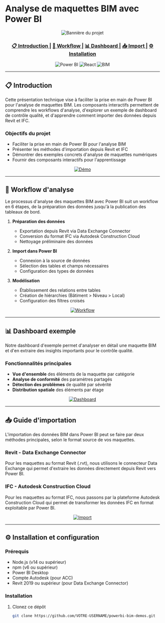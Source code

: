 # Analyse de maquettes BIM avec Power BI

<div align="center">
  <img src="https://via.placeholder.com/800x150/0078D7/FFFFFF/?text=Analyse+de+maquettes+BIM+avec+Power+BI" alt="Bannière du projet">
</div>

<div align="center">
  <h3>
    <a href="#introduction">
      📋 Introduction
    </a>
    <span> | </span>
    <a href="#workflow">
      🔄 Workflow
    </a>
    <span> | </span>
    <a href="#dashboard">
      📊 Dashboard
    </a>
    <span> | </span>
    <a href="#import">
      📥 Import
    </a>
    <span> | </span>
    <a href="#installation">
      ⚙️ Installation
    </a>
  </h3>
</div>

<div align="center">
  <img src="https://img.shields.io/badge/Power%20BI-F2C811?style=for-the-badge&logo=power-bi&logoColor=black" alt="Power BI">
  <img src="https://img.shields.io/badge/React-20232A?style=for-the-badge&logo=react&logoColor=61DAFB" alt="React">
  <img src="https://img.shields.io/badge/BIM-0099DD?style=for-the-badge&logo=autodesk&logoColor=white" alt="BIM">
</div>

---

<a name="introduction"></a>
## 📋 Introduction

Cette présentation technique vise à faciliter la prise en main de Power BI pour l'analyse de maquettes BIM. Les composants interactifs permettent de comprendre les workflows d'analyse, d'explorer un exemple de dashboard de contrôle qualité, et d'apprendre comment importer des données depuis Revit et IFC.

### Objectifs du projet

- Faciliter la prise en main de Power BI pour l'analyse BIM
- Présenter les méthodes d'importation depuis Revit et IFC
- Démontrer des exemples concrets d'analyse de maquettes numériques
- Fournir des composants interactifs pour l'apprentissage

<div align="center">
  <a href="https://VOTRE-USERNAME.github.io/powerbi-bim-demos/">
    <img src="https://via.placeholder.com/500x300/0078D7/FFFFFF/?text=Démonstration+Interactive" alt="Démo">
  </a>
</div>

---

<a name="workflow"></a>
## 🔄 Workflow d'analyse

Le processus d'analyse des maquettes BIM avec Power BI suit un workflow en 6 étapes, de la préparation des données jusqu'à la publication des tableaux de bord.

1. **Préparation des données**
   - Exportation depuis Revit via Data Exchange Connector
   - Conversion du format IFC via Autodesk Construction Cloud
   - Nettoyage préliminaire des données

2. **Import dans Power BI**
   - Connexion à la source de données
   - Sélection des tables et champs nécessaires
   - Configuration des types de données

3. **Modélisation**
   - Établissement des relations entre tables
   - Création de hiérarchies (Bâtiment > Niveau > Local)
   - Configuration des filtres croisés

<div align="center">
  <a href="https://VOTRE-USERNAME.github.io/powerbi-bim-demos/workflow">
    <img src="https://via.placeholder.com/600x300/0078D7/FFFFFF/?text=Explorer+le+Workflow+Interactif" alt="Workflow">
  </a>
</div>

---

<a name="dashboard"></a>
## 📊 Dashboard exemple

Notre dashboard d'exemple permet d'analyser en détail une maquette BIM et d'en extraire des insights importants pour le contrôle qualité.

### Fonctionnalités principales

- **Vue d'ensemble** des éléments de la maquette par catégorie
- **Analyse de conformité** des paramètres partagés
- **Détection des problèmes** de qualité par sévérité
- **Distribution spatiale** des éléments par étage

<div align="center">
  <a href="https://VOTRE-USERNAME.github.io/powerbi-bim-demos/dashboard">
    <img src="https://via.placeholder.com/600x300/0078D7/FFFFFF/?text=Explorer+le+Dashboard+Interactif" alt="Dashboard">
  </a>
</div>

---

<a name="import"></a>
## 📥 Guide d'importation

L'importation des données BIM dans Power BI peut se faire par deux méthodes principales, selon le format source de vos maquettes.

### Revit - Data Exchange Connector

Pour les maquettes au format Revit (.rvt), nous utilisons le connecteur Data Exchange qui permet d'extraire les données directement depuis Revit vers Power BI.

### IFC - Autodesk Construction Cloud

Pour les maquettes au format IFC, nous passons par la plateforme Autodesk Construction Cloud qui permet de transformer les données IFC en format exploitable par Power BI.

<div align="center">
  <a href="https://VOTRE-USERNAME.github.io/powerbi-bim-demos/import">
    <img src="https://via.placeholder.com/600x300/0078D7/FFFFFF/?text=Explorer+le+Guide+d'Importation" alt="Import">
  </a>
</div>

---

<a name="installation"></a>
## ⚙️ Installation et configuration

### Prérequis

- Node.js (v14 ou supérieur)
- npm (v6 ou supérieur)
- Power BI Desktop
- Compte Autodesk (pour ACC)
- Revit 2019 ou supérieur (pour Data Exchange Connector)

### Installation

1. Clonez ce dépôt
   ```bash
   git clone https://github.com/VOTRE-USERNAME/powerbi-bim-demos.git
